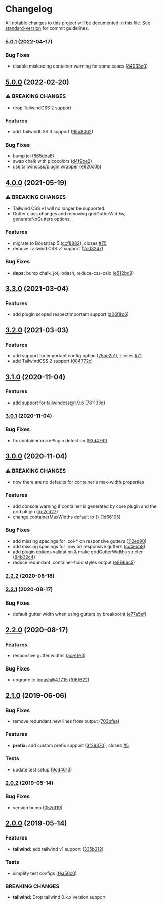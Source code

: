 # Changelog

All notable changes to this project will be documented in this file. See [standard-version](https://github.com/conventional-changelog/standard-version) for commit guidelines.

### [5.0.1](https://github.com/karolis-sh/tailwind-bootstrap-grid/compare/v5.0.0...v5.0.1) (2022-04-17)


### Bug Fixes

* disable misleading container warning for some cases ([84033c0](https://github.com/karolis-sh/tailwind-bootstrap-grid/commit/84033c084570bd366dd8530f6506154ebc2e7a76))

## [5.0.0](https://github.com/karolis-sh/tailwind-bootstrap-grid/compare/v4.0.0...v5.0.0) (2022-02-20)


### ⚠ BREAKING CHANGES

* drop TailwindCSS 2 support

### Features

* add TailwindCSS 3 support ([95b8062](https://github.com/karolis-sh/tailwind-bootstrap-grid/commit/95b8062add721372b7d07b6ecc3f70598446cdcd))


### Bug Fixes

* bump joi ([665dda8](https://github.com/karolis-sh/tailwind-bootstrap-grid/commit/665dda89e590c40c7736d92c39bf9b69f2d0221b))
* swap chalk with picocolors ([d4f9be2](https://github.com/karolis-sh/tailwind-bootstrap-grid/commit/d4f9be2758398e1fd982220c9cd92cc9b14fc637))
* use tailwindcss/plugin wrapper ([e920c0b](https://github.com/karolis-sh/tailwind-bootstrap-grid/commit/e920c0becccde9020d91a55fc6d500a71f6ea7ea))

## [4.0.0](https://github.com/karolis-sh/tailwind-bootstrap-grid/compare/v3.3.0...v4.0.0) (2021-05-19)


### ⚠ BREAKING CHANGES

* Tailwind CSS v1 will no longer be supported.
* Gutter class changes and removing gridGutterWidths, generateNoGutters options.

### Features

* migrate to Bootstrap 5 ([ccf8882](https://github.com/karolis-sh/tailwind-bootstrap-grid/commit/ccf88821ccb1d267a3f870775fd0b9958dcc7ce1)), closes [#75](https://github.com/karolis-sh/tailwind-bootstrap-grid/issues/75)
* remove Tailwind CSS v1 support ([2c03247](https://github.com/karolis-sh/tailwind-bootstrap-grid/commit/2c0324781c508563b9e3d1e4dd6beef842ae73ef))


### Bug Fixes

* **deps:** bump chalk, joi, lodash, reduce-css-calc ([e512bd9](https://github.com/karolis-sh/tailwind-bootstrap-grid/commit/e512bd91a193dd0e3b480d6599decadf539d61d9))

## [3.3.0](https://github.com/karolis-sh/tailwind-bootstrap-grid/compare/v3.2.0...v3.3.0) (2021-03-04)


### Features

* add plugin scoped respectImportant support ([a06f8c6](https://github.com/karolis-sh/tailwind-bootstrap-grid/commit/a06f8c61a97d1fdf4cd5111d53224646b6c54b4e))

## [3.2.0](https://github.com/karolis-sh/tailwind-bootstrap-grid/compare/v3.1.0...v3.2.0) (2021-03-03)


### Features

* add support for important config option ([75be2c1](https://github.com/karolis-sh/tailwind-bootstrap-grid/commit/75be2c123aa7806b89afe60fe6140c2a525c16eb)), closes [#71](https://github.com/karolis-sh/tailwind-bootstrap-grid/issues/71)
* add TailwindCSS 2 support ([084772c](https://github.com/karolis-sh/tailwind-bootstrap-grid/commit/084772c43fb99517c4bef9882de9348b595a27e5))

## [3.1.0](https://github.com/karolis-sh/tailwind-bootstrap-grid/compare/v3.0.1...v3.1.0) (2020-11-04)

### Features

- add support for tailwindcss@1.9.6 ([781133d](https://github.com/karolis-sh/tailwind-bootstrap-grid/commit/781133d48fae61c58c17f01d480396661b29837c))

### [3.0.1](https://github.com/karolis-sh/tailwind-bootstrap-grid/compare/v3.0.0...v3.0.1) (2020-11-04)

### Bug Fixes

- fix container correPlugin detection ([93d476f](https://github.com/karolis-sh/tailwind-bootstrap-grid/commit/93d476f4f4c1caf7ebfb64bee5617925677ec994))

## [3.0.0](https://github.com/karolis-sh/tailwind-bootstrap-grid/compare/v2.2.2...v3.0.0) (2020-11-04)

### ⚠ BREAKING CHANGES

- now there are no defaults for container's max-width properties

### Features

- add console warning if container is generated by core plugin and the grid plugin ([dc2cd27](https://github.com/karolis-sh/tailwind-bootstrap-grid/commit/dc2cd273413a5f34616f03dd750b80b59231897d))
- change containerMaxWidths default to {} ([1d66105](https://github.com/karolis-sh/tailwind-bootstrap-grid/commit/1d66105a3159d4ab11898e7decf9e31934b14985))

### Bug Fixes

- add missing spacings for .col-\* on responsive gutters ([112ed90](https://github.com/karolis-sh/tailwind-bootstrap-grid/commit/112ed902588e0ef83f9de7c9064cf2df782e3bc7))
- add missing spacings for .row on responsive gutters ([cc4ebb8](https://github.com/karolis-sh/tailwind-bootstrap-grid/commit/cc4ebb8cc903bccea7591e39603da98e91d53152))
- add plugin options validation & make gridGutterWidths stricter ([84b32c4](https://github.com/karolis-sh/tailwind-bootstrap-grid/commit/84b32c49314be410007ac0002fe37dd18968eb35))
- reduce redundant .container-fluid styles output ([e8966c5](https://github.com/karolis-sh/tailwind-bootstrap-grid/commit/e8966c563130f71584a897f957d9bd7e72c173d7))

### [2.2.2](https://github.com/karolis-sh/tailwind-bootstrap-grid/compare/v2.2.1...v2.2.2) (2020-08-18)

### [2.2.1](https://github.com/karolis-sh/tailwind-bootstrap-grid/compare/v2.2.0...v2.2.1) (2020-08-17)

### Bug Fixes

- default gutter width when using gutters by breakpoint ([e77a5ef](https://github.com/karolis-sh/tailwind-bootstrap-grid/commit/e77a5ef7fac3f3ab7e3a0f8719999ef2b2d9ba06))

## [2.2.0](https://github.com/karolis-sh/tailwind-bootstrap-grid/compare/v2.1.0...v2.2.0) (2020-08-17)

### Features

- responsive gutter widths ([ace11e3](https://github.com/karolis-sh/tailwind-bootstrap-grid/commit/ace11e3ced682cffad1773cc85a0d40b317eefe1))

### Bug Fixes

- upgrade to lodash@4.17.15 ([f06f622](https://github.com/karolis-sh/tailwind-bootstrap-grid/commit/f06f622009de449e4e832dcca5de8dcf4f72fd90))

## [2.1.0](https://github.com/karolis-sh/tailwind-bootstrap-grid/compare/v2.0.2...v2.1.0) (2019-06-06)

### Bug Fixes

- remove redundant new lines from output ([703bfea](https://github.com/karolis-sh/tailwind-bootstrap-grid/commit/703bfea))

### Features

- **prefix:** add custom prefix support ([3f29370](https://github.com/karolis-sh/tailwind-bootstrap-grid/commit/3f29370)), closes [#5](https://github.com/karolis-sh/tailwind-bootstrap-grid/issues/5)

### Tests

- update test setup ([9cd4613](https://github.com/karolis-sh/tailwind-bootstrap-grid/commit/9cd4613))

### [2.0.2](https://github.com/karolis-sh/tailwind-bootstrap-grid/compare/v2.0.0...v2.0.2) (2019-05-14)

### Bug Fixes

- version bump ([057df19](https://github.com/karolis-sh/tailwind-bootstrap-grid/commit/057df19))

## [2.0.0](https://github.com/karolis-sh/tailwind-bootstrap-grid/compare/v1.2.0...v2.0.0) (2019-05-14)

### Features

- **tailwind:** add tailwind v1 support ([335b212](https://github.com/karolis-sh/tailwind-bootstrap-grid/commit/335b212))

### Tests

- simplify test configs ([fea50c0](https://github.com/karolis-sh/tailwind-bootstrap-grid/commit/fea50c0))

### BREAKING CHANGES

- **tailwind:** Drop tailwind 0.x.x version support
